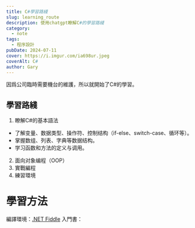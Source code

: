 ```yaml
---
title: C#學習路綫
slug: learning_route
description: 使用chatgpt瞭解C#的學習路綫
category:
  - note
tags:
  - 程序設計
pubDate: 2024-07-11
cover: https://i.imgur.com/ia698ur.jpeg
coverAlt: C#
author: Gary
---
```


因爲公司臨時需要機台的維護，所以就開始了C#的學習。

## 學習路綫

1. 瞭解C#的基本語法
- 了解变量、数据类型、操作符、控制结构（if-else、switch-case、循环等）。
- 掌握数组、列表、字典等数据结构。
- 学习函数和方法的定义与调用。

2. 面向对象编程（OOP）
3. 實戰編程
4. 練習環境

# 學習方法
編譯環境：[.NET Fiddle](https://dotnetfiddle.net/)
入門書：
